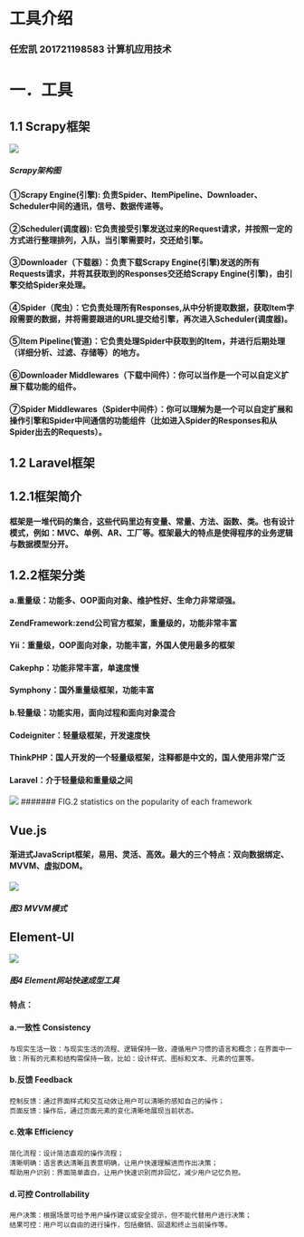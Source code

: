 # 工具介绍
### 任宏凯  201721198583  计算机应用技术
# 一．工具
## 1.1 Scrapy框架
![](https://i.imgur.com/tX1TWNR.png)
#####                        Scrapy架构图  
#### ①Scrapy Engine(引擎): 负责Spider、ItemPipeline、Downloader、Scheduler中间的通讯，信号、数据传递等。
#### ②Scheduler(调度器): 它负责接受引擎发送过来的Request请求，并按照一定的方式进行整理排列，入队，当引擎需要时，交还给引擎。
#### ③Downloader（下载器）：负责下载Scrapy Engine(引擎)发送的所有Requests请求，并将其获取到的Responses交还给Scrapy Engine(引擎)，由引擎交给Spider来处理。
#### ④Spider（爬虫）：它负责处理所有Responses,从中分析提取数据，获取Item字段需要的数据，并将需要跟进的URL提交给引擎，再次进入Scheduler(调度器)。
#### ⑤Item Pipeline(管道)：它负责处理Spider中获取到的Item，并进行后期处理（详细分析、过滤、存储等）的地方。
#### ⑥Downloader Middlewares（下载中间件）：你可以当作是一个可以自定义扩展下载功能的组件。
#### ⑦Spider Middlewares（Spider中间件）：你可以理解为是一个可以自定扩展和操作引擎和Spider中间通信的功能组件（比如进入Spider的Responses和从Spider出去的Requests）。

## 1.2 Laravel框架
## 1.2.1框架简介
#### 框架是一堆代码的集合，这些代码里边有变量、常量、方法、函数、类。也有设计模式，例如：MVC、单例、AR、工厂等。框架最大的特点是使得程序的业务逻辑与数据模型分开。
## 1.2.2框架分类
#### a.重量级：功能多、OOP面向对象、维护性好、生命力非常顽强。
#### ZendFramework:zend公司官方框架，重量级的，功能非常丰富
#### Yii：重量级，OOP面向对象，功能丰富，外国人使用最多的框架
#### Cakephp：功能非常丰富，单速度慢
#### Symphony：国外重量级框架，功能丰富
#### b.轻量级：功能实用，面向过程和面向对象混合
#### Codeigniter：轻量级框架，开发速度快
#### ThinkPHP：国人开发的一个轻量级框架，注释都是中文的，国人使用非常广泛
#### Laravel：介于轻量级和重量级之间
![](https://i.imgur.com/BNYMKFh.png)
#######                       FIG.2  statistics on the popularity of each framework
## Vue.js
#### 渐进式JavaScript框架，易用、灵活、高效。最大的三个特点：双向数据绑定、MVVM、虚拟DOM。
 ![](https://i.imgur.com/LoTMYjN.png)
#####                             图3 MVVM模式
## Element-UI
 ![](https://i.imgur.com/X9nBgdh.png)
##### 图4 Element网站快速成型工具
#### 特点：
#### a.一致性 Consistency
	与现实生活一致：与现实生活的流程、逻辑保持一致，遵循用户习惯的语言和概念；在界面中一致：所有的元素和结构需保持一致，比如：设计样式、图标和文本、元素的位置等。
#### b.反馈 Feedback
	控制反馈：通过界面样式和交互动效让用户可以清晰的感知自己的操作；
	页面反馈：操作后，通过页面元素的变化清晰地展现当前状态。
#### c.效率 Efficiency
	简化流程：设计简洁直观的操作流程；
	清晰明确：语言表达清晰且表意明确，让用户快速理解进而作出决策；
	帮助用户识别：界面简单直白，让用户快速识别而非回忆，减少用户记忆负担。
#### d.可控 Controllability
	用户决策：根据场景可给予用户操作建议或安全提示，但不能代替用户进行决策；
	结果可控：用户可以自由的进行操作，包括撤销、回退和终止当前操作等。
